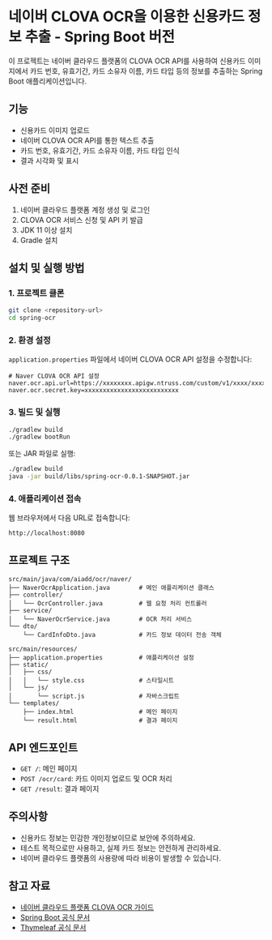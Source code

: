 # 네이버 CLOVA OCR을 이용한 신용카드 정보 추출 - Spring Boot 버전

이 프로젝트는 네이버 클라우드 플랫폼의 CLOVA OCR API를 사용하여 신용카드 이미지에서 카드 번호, 유효기간, 카드 소유자 이름, 카드 타입 등의 정보를 추출하는 Spring Boot 애플리케이션입니다.

## 기능

- 신용카드 이미지 업로드
- 네이버 CLOVA OCR API를 통한 텍스트 추출
- 카드 번호, 유효기간, 카드 소유자 이름, 카드 타입 인식
- 결과 시각화 및 표시

## 사전 준비

1. 네이버 클라우드 플랫폼 계정 생성 및 로그인
2. CLOVA OCR 서비스 신청 및 API 키 발급
3. JDK 11 이상 설치
4. Gradle 설치

## 설치 및 실행 방법

### 1. 프로젝트 클론

```bash
git clone <repository-url>
cd spring-ocr
```

### 2. 환경 설정

`application.properties` 파일에서 네이버 CLOVA OCR API 설정을 수정합니다:

```properties
# Naver CLOVA OCR API 설정
naver.ocr.api.url=https://xxxxxxxx.apigw.ntruss.com/custom/v1/xxxx/xxxxxxxx
naver.ocr.secret.key=xxxxxxxxxxxxxxxxxxxxxxxxxx
```

### 3. 빌드 및 실행

```bash
./gradlew build
./gradlew bootRun
```

또는 JAR 파일로 실행:

```bash
./gradlew build
java -jar build/libs/spring-ocr-0.0.1-SNAPSHOT.jar
```

### 4. 애플리케이션 접속

웹 브라우저에서 다음 URL로 접속합니다:

```
http://localhost:8080
```

## 프로젝트 구조

```
src/main/java/com/aiadd/ocr/naver/
├── NaverOcrApplication.java        # 메인 애플리케이션 클래스
├── controller/
│   └── OcrController.java          # 웹 요청 처리 컨트롤러
├── service/
│   └── NaverOcrService.java        # OCR 처리 서비스
└── dto/
    └── CardInfoDto.java            # 카드 정보 데이터 전송 객체

src/main/resources/
├── application.properties          # 애플리케이션 설정
├── static/
│   ├── css/
│   │   └── style.css               # 스타일시트
│   └── js/
│       └── script.js               # 자바스크립트
└── templates/
    ├── index.html                  # 메인 페이지
    └── result.html                 # 결과 페이지
```

## API 엔드포인트

- `GET /`: 메인 페이지
- `POST /ocr/card`: 카드 이미지 업로드 및 OCR 처리
- `GET /result`: 결과 페이지

## 주의사항

- 신용카드 정보는 민감한 개인정보이므로 보안에 주의하세요.
- 테스트 목적으로만 사용하고, 실제 카드 정보는 안전하게 관리하세요.
- 네이버 클라우드 플랫폼의 사용량에 따라 비용이 발생할 수 있습니다.

## 참고 자료

- [네이버 클라우드 플랫폼 CLOVA OCR 가이드](https://guide.ncloud-docs.com/docs/clovaocr-example01)
- [Spring Boot 공식 문서](https://spring.io/projects/spring-boot)
- [Thymeleaf 공식 문서](https://www.thymeleaf.org/documentation.html)